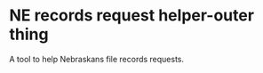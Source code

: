 NE records request helper-outer thing
==============

A tool to help Nebraskans file records requests.